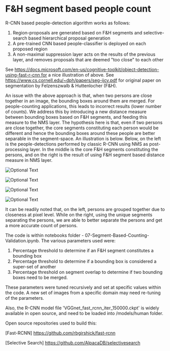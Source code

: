 # F&H segment based people count

R-CNN based people-detection algorithm works as follows:
1. Region-proposals are generated based on F&H segments and selective-search based hierarchical proposal generation
2. A pre-trained CNN based people-classifier is deployed on each proposed region
3. A non-maximal suppression layer acts on the results of the previous layer, and removes proposals that are deemed "too close" to each other

See https://docs.microsoft.com/en-us/cognitive-toolkit/object-detection-using-fast-r-cnn for a nice illustration of above. See
https://www.cs.cornell.edu/~dph/papers/seg-ijcv.pdf for original paper on segmentation by Felzenszwalb & Huttenlocher (F&H).

An issue with the above approach is that, when two persons are close together in an image, the bounding boxes around them are merged. For people-counting applications, this leads to incorrect results (lower number of counts).
We address this by introducing a new distance measure between bounding boxes based on F&H segments, and feeding this measure to the NMS layer. The hypothesis here is that, even if two persons are close together, the core segments constituting each person would be different and hence the bounding boxes around these people are better separable in the segment-space.
An illustration is below. Below, on the left is the people-detections performed by classic R-CNN using NMS as post-processing layer. In the middle is the core F&H segments constituting the persons, and on the right is the result of using F&H segment based distance measure in NMS layer. 

![Optional Text](../commit_branch/illustration/illus_1.png)

![Optional Text](../commit_branch/illustration/illus_2.png)

![Optional Text](../commit_branch/illustration/illus_3.png)

![Optional Text](../commit_branch/illustration/illus_4.png)


It can be readily noted that, on the left, persons are grouped together due to closeness at pixel level. While on the right, using the unique segments separating the persons, we are able to better separate the persons and get a more accurate count of persons.

The code is within notebooks folder - 07-Segment-Based-Counting-Validation.ipynb. The various parameters used were:
1. Percentage threshold to determine if an F&H segment constitutes a bounding box
2. Percentage threshold to determine if a bounding box is considered a super-set of another
3. Percentage threshold on segment overlap to determine if two bounding boxes need to be merged.

These parameters were tuned recursively and set at specific values within the code. A new set of images from a specific domain may need re-tuning of the parameters. 

Also, the R-CNN model file 'VGGnet_fast_rcnn_iter_150000.ckpt' is widely available in open source, and need to be loaded into /models/human folder.

Open source repositories used to build this: 

[Fast-RCNN] https://github.com/rbgirshick/fast-rcnn

[Selective Search] https://github.com/AlpacaDB/selectivesearch
